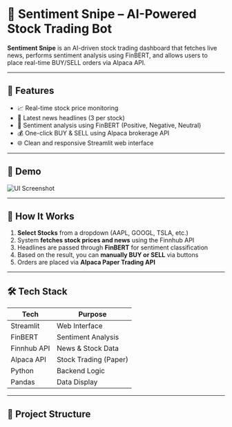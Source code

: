 # 🤖 Sentiment Snipe – AI-Powered Stock Trading Bot

**Sentiment Snipe** is an AI-driven stock trading dashboard that fetches live news, performs sentiment analysis using FinBERT, and allows users to place real-time BUY/SELL orders via Alpaca API.

---

## 🚀 Features

- 📈 Real-time stock price monitoring
- 📰 Latest news headlines (3 per stock)
- 💬 Sentiment analysis using FinBERT (Positive, Negative, Neutral)
- 💰 One-click BUY & SELL using Alpaca brokerage API
- 🌐 Clean and responsive Streamlit web interface

---

## 📸 Demo

![UI Screenshot](link-to-your-screenshot.png)

---

## 🧠 How It Works

1. **Select Stocks** from a dropdown (AAPL, GOOGL, TSLA, etc.)
2. System **fetches stock prices and news** using the Finnhub API
3. Headlines are passed through **FinBERT** for sentiment classification
4. Based on the result, you can **manually BUY or SELL** via buttons
5. Orders are placed via **Alpaca Paper Trading API**

---

## 🛠️ Tech Stack

| Tech         | Purpose                        |
|--------------|--------------------------------|
| Streamlit    | Web Interface                  |
| FinBERT      | Sentiment Analysis             |
| Finnhub API  | News & Stock Data              |
| Alpaca API   | Stock Trading (Paper)          |
| Python       | Backend Logic                  |
| Pandas       | Data Display                   |

---

## 📁 Project Structure

